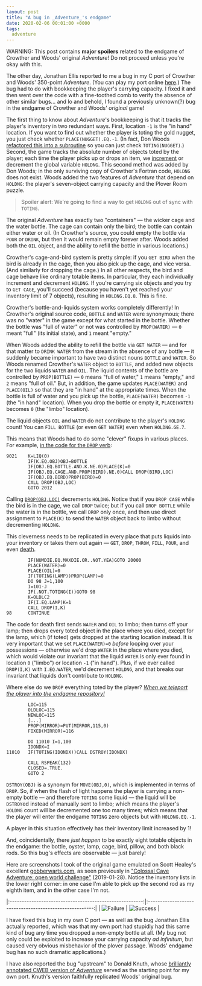 ```yaml
---
layout: post
title: "A bug in _Adventure_'s endgame"
date: 2020-02-06 00:01:00 +0000
tags:
  adventure
---
```


WARNING: This post contains <b>major spoilers</b> related to
the endgame of Crowther and Woods' original _Adventure_!
Do not proceed unless you're okay with this.

The other day, Jonathan Ellis reported to me a bug in my C port of
Crowther and Woods' 350-point _Adventure_. (You can play my port online
[here](https://quuxplusone.github.io/Advent/).) The bug had to do with
bookkeeping the player's carrying capacity. I fixed it and then went over
the code with a fine-toothed comb to verify the absence of other similar
bugs... and lo and behold, I found a previously unknown(?) bug in
the endgame of Crowther and Woods' _original_ game!

The first thing to know about _Adventure_'s bookkeeping is that it tracks
the player's inventory in two redundant ways. First, location `-1` is the
"in hand" location. If you want to find out whether the player is toting
the gold nugget, you just check whether `PLACE(NUGGET).EQ.-1`. (In fact,
Don Woods [refactored this into a subroutine](https://github.com/Quuxplusone/Advent/blob/master/WOOD0350/advent.for#L78)
so you can just check `TOTING(NUGGET)`.) Second, the game tracks the
absolute number of objects toted by the player; each time the player picks
up or drops an item, we [increment](https://github.com/Quuxplusone/Advent/blob/master/WOOD0350/advent.for#L2406-L2429)
or decrement the global variable `HOLDNG`. This second method was added
by Don Woods; in the only surviving copy of Crowther's Fortran code,
`HOLDNG` does not exist. Woods added the two features of _Adventure_
that depend on `HOLDNG`: the player's seven-object carrying capacity
and the Plover Room puzzle.

> Spoiler alert: We're going to find a way to get `HOLDNG` out of sync with `TOTING`.

The original _Adventure_ has exactly two "containers" — the wicker cage
and the water bottle. The cage can contain only the bird; the bottle can
contain either water or oil. (In Crowther's source, you could empty
the bottle via `POUR` or `DRINK`, but then it would remain empty forever after.
Woods added both the `OIL` object, and the ability to refill the bottle in
various locations.)

Crowther's cage-and-bird system is pretty simple: if you `GET BIRD` when the bird
is already in the cage, then you also pick up the cage, and vice versa.
(And similarly for dropping the cage.) In all other respects, the bird and
cage behave like ordinary totable items. In particular, they each individually
increment and decrement `HOLDNG`. If you're carrying six objects and you try to
`GET CAGE`, you'll succeed (because you haven't yet reached your inventory limit
of 7 objects), resulting in `HOLDNG.EQ.8`. This is fine.

Crowther's bottle-and-liquids system works completely differently! In Crowther's
original source code, `BOTTLE` and `WATER` were synonymous; there was no "water"
in the game except for what started in the bottle.
Whether the bottle was "full of water" or not was controlled by `PROP(WATER)` —
`0` meant "full" (its initial state), and `1` meant "empty."

When Woods added the ability to refill the bottle via `GET WATER` — and for that
matter to `DRINK WATER` from the stream in the absence of any bottle — it suddenly
became important to have two distinct nouns `BOTTLE` and `WATER`. So Woods renamed
Crowther's `WATER` object to `BOTTLE`, and added new objects for the two liquids
`WATER` and `OIL`. The liquid contents of the bottle are controlled by
`PROP(BOTTLE)` — `0` means "full of water," `1` means "empty," and `2` means "full of oil."
But, in addition, the game updates `PLACE(WATER)` and `PLACE(OIL)` so that they
are "in hand" at the appropriate times. When the bottle is full of water and you
pick up the bottle, `PLACE(WATER)` becomes `-1` (the "in hand" location).
When you drop the bottle or empty it, `PLACE(WATER)` becomes `0` (the "limbo" location).

The liquid objects `OIL` and `WATER` do not contribute to the player's `HOLDNG` count!
You can `FILL BOTTLE` (or even `GET WATER`) even when `HOLDNG.GE.7`.

This means that Woods had to do some "clever" fixups in various places. For example,
[in the code for the `DROP` verb](https://github.com/Quuxplusone/Advent/blob/master/WOOD0350/advent.for#L1276-L1282):

    9021    K=LIQ(0)
            IF(K.EQ.OBJ)OBJ=BOTTLE
            IF(OBJ.EQ.BOTTLE.AND.K.NE.0)PLACE(K)=0
            IF(OBJ.EQ.CAGE.AND.PROP(BIRD).NE.0)CALL DROP(BIRD,LOC)
            IF(OBJ.EQ.BIRD)PROP(BIRD)=0
            CALL DROP(OBJ,LOC)
            GOTO 2012

Calling [`DROP(OBJ,LOC)`](https://github.com/Quuxplusone/Advent/blob/master/WOOD0350/advent.for#L2433-L2451)
decrements `HOLDNG`. Notice that if you `DROP CAGE` while the bird is in the cage,
we call `DROP` twice; but if you call `DROP BOTTLE` while the water is in the bottle,
we call `DROP` only once, and then use direct assignment to `PLACE(K)` to send the `WATER`
object back to limbo without decrementing `HOLDNG`.

This cleverness needs to be replicated in every place that puts liquids into your inventory
or takes them out again — `GET`, `DROP`, `THROW`, `FILL`, `POUR`, and even
[death](https://github.com/Quuxplusone/Advent/blob/master/WOOD0350/advent.for#L1180-L1195).

            IF(NUMDIE.EQ.MAXDIE.OR..NOT.YEA)GOTO 20000
            PLACE(WATER)=0
            PLACE(OIL)=0
            IF(TOTING(LAMP))PROP(LAMP)=0
            DO 98 J=1,100
            I=101-J
            IF(.NOT.TOTING(I))GOTO 98
            K=OLDLC2
            IF(I.EQ.LAMP)K=1
            CALL DROP(I,K)
    98      CONTINUE

The code for death first sends `WATER` and `OIL` to limbo; then turns off your lamp; then drops
every toted object in the place where you died, except for the lamp, which (if toted) gets dropped
at the starting location instead. It is very important that we set `PLACE(WATER)=0` _before_ looping
over your possessions — otherwise we'd drop `WATER` in the place where you died, which would violate
our invariant that the liquid `WATER` is only ever found in location `0` ("limbo") or location `-1`
("in hand"). Plus, if we ever called `DROP(I,K)` with `I.EQ.WATER`, we'd decrement `HOLDNG`, and
that breaks our invariant that liquids don't contribute to `HOLDNG`.

Where else do we `DROP` everything toted by the player?
[_When we teleport the player into the endgame repository!_](https://github.com/Quuxplusone/Advent/blob/master/WOOD0350/advent.for#L1917-L1945)

            LOC=115
            OLDLOC=115
            NEWLOC=115
            [...]
            PROP(MIRROR)=PUT(MIRROR,115,0)
            FIXED(MIRROR)=116

            DO 11010 I=1,100
            IDONDX=I
    11010   IF(TOTING(IDONDX))CALL DSTROY(IDONDX)

            CALL RSPEAK(132)
            CLOSED=.TRUE.
            GOTO 2

`DSTROY(OBJ)` is a synonym for `MOVE(OBJ,0)`, which is implemented in terms of `DROP`.
So, if when the flash of light happens the player is carrying a non-empty bottle — and therefore
`TOTING` some liquid — the liquid will be `DSTROY`ed instead of manually sent to limbo;
which means the player's `HOLDNG` count will be decremented one too many times; which means
that the player will enter the endgame `TOTING` zero objects but with `HOLDNG.EQ.-1`.

A player in this situation effectively has their inventory limit increased by 1!

And, coincidentally, there _just happen_ to be exactly eight totable objects in the endgame:
the bottle, oyster, lamp, cage, bird, pillow, and both black rods. So this bug's effects are
observable — just barely!

Here are screenshots I took of the original game emulated on Scott Healey's excellent
[gobberwarts.com](http://www.gobberwarts.com/index-350.html),
as seen previously in
["Colossal Cave Adventure: open world challenge"](/blog/2019/01/28/mcdo0551-sandbox-game/)
(2019-01-28). Notice the inventory lists in the lower right corner: in one case I'm able to
pick up the second rod as my eighth item, and in the other case I'm not.

|:-------------------------------------------------------:|:-------------------------------------------------------:|
| ![Failure](/blog/images/2020-02-06-get-rod-failure.png) | ![Success](/blog/images/2020-02-06-get-rod-success.png) |

I have fixed this bug in my own C port — as well as the bug Jonathan Ellis actually reported,
which was that my own port had stupidly had this same kind of bug any time you dropped a non-empty
bottle at all. (My bug not only could be exploited to increase your carrying capacity _ad infinitum_,
but caused very obvious misbehavior of the plover passage. Woods' endgame bug has no such dramatic
applications.)

I have also reported the bug "upstream" to Donald Knuth, whose
[brilliantly annotated CWEB version of _Adventure_](http://literateprogramming.com/adventure.pdf)
served as the starting point for my own port. Knuth's version faithfully replicated Woods' original bug.
